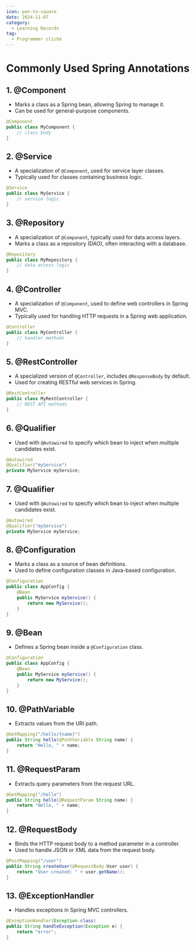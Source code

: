 ```yaml
---
icon: pen-to-square
date: 2024-11-07
category:
  - Learning Records
tag:
  - Programmer cliché
---
```


# Commonly Used Spring Annotations

## 1. @Component
- Marks a class as a Spring bean, allowing Spring to manage it.
- Can be used for general-purpose components.
```java
@Component
public class MyComponent {
    // class body
}
```

## 2. @Service
- A specialization of `@Component`, used for service layer classes.
- Typically used for classes containing business logic.
```java
@Service
public class MyService {
    // service logic
}
```

## 3. @Repository
- A specialization of `@Component`, typically used for data access layers.
- Marks a class as a repository (DAO), often interacting with a database.
```java
@Repository
public class MyRepository {
    // data access logic
}
```

## 4. @Controller
- A specialization of `@Component`, used to define web controllers in Spring MVC.
- Typically used for handling HTTP requests in a Spring web application.
```java
@Controller
public class MyController {
    // handler methods
}
```

## 5. @RestController
- A specialized version of `@Controller`, includes `@ResponseBody` by default.
- Used for creating RESTful web services in Spring.
```java
@RestController
public class MyRestController {
    // REST API methods
}
```

## 6. @Qualifier
- Used with `@Autowired` to specify which bean to inject when multiple candidates exist.
```java
@Autowired
@Qualifier("myService")
private MyService myService;
```

## 7. @Qualifier
- Used with `@Autowired` to specify which bean to inject when multiple candidates exist.
```java
@Autowired
@Qualifier("myService")
private MyService myService;
```

## 8. @Configuration
- Marks a class as a source of bean definitions.
- Used to define configuration classes in Java-based configuration.
```java
@Configuration
public class AppConfig {
    @Bean
    public MyService myService() {
        return new MyService();
    }
}
```

## 9. @Bean
- Defines a Spring bean inside a `@Configuration` class.
```java
@Configuration
public class AppConfig {
    @Bean
    public MyService myService() {
        return new MyService();
    }
}
```

## 10. @PathVariable
- Extracts values from the URI path.
```java
@GetMapping("/hello/{name}")
public String hello(@PathVariable String name) {
    return "Hello, " + name;
}
```

## 11. @RequestParam
- Extracts query parameters from the request URL.
```java
@GetMapping("/hello")
public String hello(@RequestParam String name) {
    return "Hello, " + name;
}
```

## 12. @RequestBody
- Binds the HTTP request body to a method parameter in a controller.
- Used to handle JSON or XML data from the request body.
```java
@PostMapping("/user")
public String createUser(@RequestBody User user) {
    return "User created: " + user.getName();
}
```

## 13. @ExceptionHandler
- Handles exceptions in Spring MVC controllers.
```java
@ExceptionHandler(Exception.class)
public String handleException(Exception e) {
    return "error";
}
```


